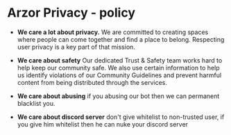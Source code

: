 # Arzor Privacy - policy


- **We care a lot about privacy.**
We are committed to creating spaces where people can come together and find a place to belong. Respecting user privacy is a key part of that mission.

- **We care about safety**
Our dedicated Trust & Safety team works hard to help keep our community safe. We also use certain information to help us identify violations of our Community Guidelines and prevent harmful content from being distributed through the services. 

- **We care about abusing**
if you abusing our bot then we can permanent blacklist you.

- **We care about discord server**
don't give whitelist to non-trusted user, if you give him whitelist then he can nuke your discord server
